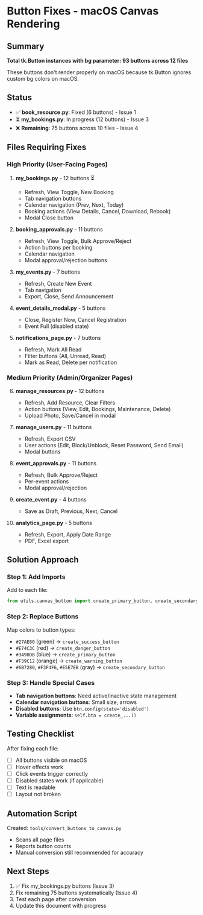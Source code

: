 # Button Fixes - macOS Canvas Rendering

## Summary
**Total tk.Button instances with bg parameter: 93 buttons across 12 files**

These buttons don't render properly on macOS because tk.Button ignores custom bg colors on macOS.

## Status
- ✅ **book_resource.py**: Fixed (6 buttons) - Issue 1
- ⏳ **my_bookings.py**: In progress (12 buttons) - Issue 3
- ❌ **Remaining**: 75 buttons across 10 files - Issue 4

## Files Requiring Fixes

### High Priority (User-Facing Pages)
1. **my_bookings.py** - 12 buttons ⏳
   - Refresh, View Toggle, New Booking
   - Tab navigation buttons
   - Calendar navigation (Prev, Next, Today)
   - Booking actions (View Details, Cancel, Download, Rebook)
   - Modal Close button

2. **booking_approvals.py** - 11 buttons
   - Refresh, View Toggle, Bulk Approve/Reject
   - Action buttons per booking
   - Calendar navigation
   - Modal approval/rejection buttons

3. **my_events.py** - 7 buttons
   - Refresh, Create New Event
   - Tab navigation
   - Export, Close, Send Announcement

4. **event_details_modal.py** - 5 buttons
   - Close, Register Now, Cancel Registration
   - Event Full (disabled state)

5. **notifications_page.py** - 7 buttons
   - Refresh, Mark All Read
   - Filter buttons (All, Unread, Read)
   - Mark as Read, Delete per notification

### Medium Priority (Admin/Organizer Pages)
6. **manage_resources.py** - 12 buttons
   - Refresh, Add Resource, Clear Filters
   - Action buttons (View, Edit, Bookings, Maintenance, Delete)
   - Upload Photo, Save/Cancel in modal

7. **manage_users.py** - 11 buttons
   - Refresh, Export CSV
   - User actions (Edit, Block/Unblock, Reset Password, Send Email)
   - Modal buttons

8. **event_approvals.py** - 11 buttons
   - Refresh, Bulk Approve/Reject
   - Per-event actions
   - Modal approval/rejection

9. **create_event.py** - 4 buttons
   - Save as Draft, Previous, Next, Cancel

10. **analytics_page.py** - 5 buttons
    - Refresh, Export, Apply Date Range
    - PDF, Excel export

## Solution Approach

### Step 1: Add Imports
Add to each file:
```python
from utils.canvas_button import create_primary_button, create_secondary_button, create_success_button, create_danger_button, create_warning_button
```

### Step 2: Replace Buttons
Map colors to button types:
- `#27AE60` (green) → `create_success_button`
- `#E74C3C` (red) → `create_danger_button`
- `#3498DB` (blue) → `create_primary_button`
- `#F39C12` (orange) → `create_warning_button`
- `#6B7280`, `#F3F4F6`, `#E5E7EB` (gray) → `create_secondary_button`

### Step 3: Handle Special Cases
- **Tab navigation buttons**: Need active/inactive state management
- **Calendar navigation buttons**: Small size, arrows
- **Disabled buttons**: Use `btn.config(state='disabled')`
- **Variable assignments**: `self.btn = create_...()`

## Testing Checklist
After fixing each file:
- [ ] All buttons visible on macOS
- [ ] Hover effects work
- [ ] Click events trigger correctly
- [ ] Disabled states work (if applicable)
- [ ] Text is readable
- [ ] Layout not broken

## Automation Script
Created: `tools/convert_buttons_to_canvas.py`
- Scans all page files
- Reports button counts
- Manual conversion still recommended for accuracy

## Next Steps
1. ✅ Fix my_bookings.py buttons (Issue 3)
2. Fix remaining 75 buttons systematically (Issue 4)
3. Test each page after conversion
4. Update this document with progress
